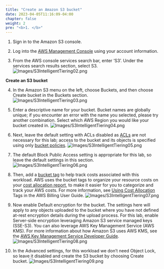 ```yaml
---
title: "Create an Amazon S3 bucket"
date: 2023-04-05T11:16:09-04:00
chapter: false
weight: 2
pre: "<b>1. </b>"
---
```


1. Sign in to the Amazon S3 console.

2. Log into the [AWS Management Console](https://console.aws.amazon.com/) using your account information.

3. From the AWS console services search bar, enter ‘S3’. Under the services search results section, select S3.
![Images/S3IntelligentTiering02.png](/Cost/100_S3_Intelligent_Tiering/Images/S3-IntelligentTiering-02.png)

**Create an S3 bucket**

4. In the Amazon S3 menu on the left, choose Buckets, and then choose Create bucket in the Buckets section.
![Images/S3IntelligentTiering03.png](/Cost/100_S3_Intelligent_Tiering/Images/S3-IntelligentTiering-03.png)

5. Enter a descriptive name for your bucket. Bucket names are globally unique; if you encounter an error with the name you selected, please try another combination. Select which AWS Region you would like your bucket created in.
![Images/S3IntelligentTiering04.png](/Cost/100_S3_Intelligent_Tiering/Images/S3-IntelligentTiering-04.png)

6. Next, leave the default setting with ACLs disabled as [ACLs](https://docs.aws.amazon.com/AmazonS3/latest/userguide/acl-overview.html) are not necessary for this lab; access to the bucket and its objects is specified using only [bucket policies](https://docs.aws.amazon.com/AmazonS3/latest/userguide/example-bucket-policies.html).
![Images/S3IntelligentTiering05.png](/Cost/100_S3_Intelligent_Tiering/Images/S3-IntelligentTiering-05.png)

7. The default Block Public Access setting is appropriate for this lab, so leave the default settings in this section.
![Images/S3IntelligentTiering06.png](/Cost/100_S3_Intelligent_Tiering/Images/S3-IntelligentTiering-06.png)

8. Then, add a [bucket tag](https://docs.aws.amazon.com/AmazonS3/latest/userguide/CostAllocTagging.html) to help track costs associated with this workload. AWS uses the bucket tags to organize your resource costs on your [cost allocation report](https://docs.aws.amazon.com/awsaccountbilling/latest/aboutv2/configurecostallocreport.html), to make it easier for you to categorize and track your AWS costs. For more information, see [Using Cost Allocation](https://docs.aws.amazon.com/awsaccountbilling/latest/aboutv2/cost-alloc-tags.html) Tags in the AWS Billing User Guide.
![Images/S3IntelligentTiering07.png](/Cost/100_S3_Intelligent_Tiering/Images/S3-IntelligentTiering-07.png)

9. Now enable Default encryption for the bucket. The settings here will apply to any objects uploaded to the bucket where you have not defined at-rest encryption details during the upload process. For this lab, enable Server-side encryption leveraging Amazon S3 service managed keys (SSE-S3). You can also leverage AWS Key Management Service (AWS KMS). For more information about how Amazon S3 uses AWS KMS, see the [AWS Key Management Service Developer Guide](https://docs.aws.amazon.com/kms/latest/developerguide/services-s3.html).![Images/S3IntelligentTiering08.png](/Cost/100_S3_Intelligent_Tiering/Images/S3-IntelligentTiering-08.png)

10. In the Advanced settings, for this workload we don’t need Object Lock, so leave it disabled and create the S3 bucket by choosing Create bucket.
![Images/S3IntelligentTiering09.png](/Cost/100_S3_Intelligent_Tiering/Images/S3-IntelligentTiering-09.png)